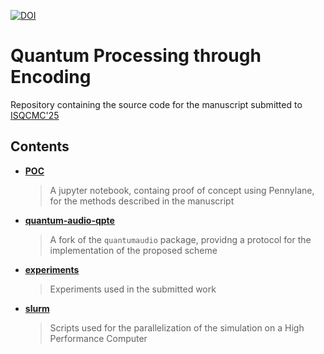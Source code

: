 [![DOI](https://zenodo.org/badge/963191805.svg)](https://doi.org/10.5281/zenodo.17158543)

# Quantum Processing through Encoding
Repository containing the source code for the manuscript submitted to [ISQCMC'25](https://2025.isqcmc.org)

## Contents
- **[POC](./POC)**
  > A jupyter notebook, containg proof of concept using Pennylane, for the methods described in the manuscript
- **[quantum-audio-qpte](https://github.com/Itaborala/quantum-audio-qpte/tree/9c7526b4377085b025715b6c18cab4a8794a8e54)**
  > A fork of the `quantumaudio` package, providng a protocol for the implementation of the proposed scheme
- **[experiments](./experiments)**
  > Experiments used in the submitted work
- **[slurm](./slurm)**
  > Scripts used for the parallelization of the simulation on a High Performance Computer
